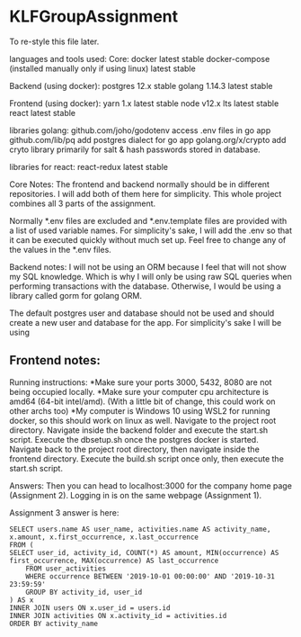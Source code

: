 # KLFGroupAssignment

To re-style this file later.

languages and tools used: 
Core:
docker latest stable
docker-compose (installed manually only if using linux) latest stable

Backend (using docker):
postgres 12.x stable
golang 1.14.3 latest stable

Frontend (using docker):
yarn 1.x latest stable
node v12.x lts latest stable
react latest stable

libraries golang:
github.com/joho/godotenv access .env files in go app
github.com/lib/pq add postgres dialect for go app
golang.org/x/crypto add cryto library primarily for salt & hash passwords stored in database.


libraries for react:
react-redux latest stable

Core Notes:
The frontend and backend normally should be in different repositories.
I will add both of them here for simplicity.
This whole project combines all 3 parts of the assignment.

Normally *.env files are excluded and *.env.template files are provided with a list of used variable names.
For simplicity's sake, I will add the .env so that it can be executed quickly without much set up.
Feel free to change any of the values in the *.env files.


Backend notes:
I will not be using an ORM because I feel that will not show my SQL knowledge.
Which is why I will only be using raw SQL queries when performing transactions with the database.
Otherwise, I would be using a library called gorm for golang ORM.

The default postgres user and database should not be used and should create a new user and database for the app.
For simplicity's sake I will be using 

Frontend notes:
-


Running instructions:
*Make sure your ports 3000, 5432, 8080 are not being occupied locally.
*Make sure your computer cpu architecture is amd64 (64-bit intel/amd). (With a little bit of change, this could work on other archs too)
*My computer is Windows 10 using WSL2 for running docker, so this should work on linux as well.
Navigate to the project root directory.
Navigate inside the backend folder and execute the start.sh script.
Execute the dbsetup.sh once the postgres docker is started.
Navigate back to the project root directory, then navigate inside the frontend directory.
Execute the build.sh script once only, then execute the start.sh script.

Answers:
Then you can head to localhost:3000 for the company home page (Assignment 2).
Logging in is on the same webpage (Assignment 1).

Assignment 3 answer is here:

	SELECT users.name AS user_name, activities.name AS activity_name, x.amount, x.first_occurrence, x.last_occurrence
	FROM (
	SELECT user_id, activity_id, COUNT(*) AS amount, MIN(occurrence) AS first_occurrence, MAX(occurrence) AS last_occurrence
		FROM user_activities
		WHERE occurrence BETWEEN '2019-10-01 00:00:00' AND '2019-10-31 23:59:59'
		GROUP BY activity_id, user_id
	) AS x
	INNER JOIN users ON x.user_id = users.id
	INNER JOIN activities ON x.activity_id = activities.id
	ORDER BY activity_name

